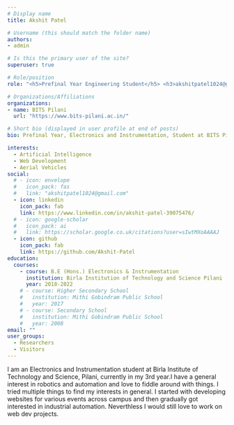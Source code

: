```yaml
---
# Display name
title: Akshit Patel

# Username (this should match the folder name)
authors:
- admin

# Is this the primary user of the site?
superuser: true

# Role/position
role: "<h5>Prefinal Year Engineering Student</h5> <h3>akshitpatel1024@gmail.com</h3>"

# Organizations/Affiliations
organizations:
- name: BITS Pilani
  url: "https://www.bits-pilani.ac.in/"

# Short bio (displayed in user profile at end of posts)
bio: Prefinal Year, Electronics and Instrumentation, Student at BITS Pilani

interests:
  - Artificial Intelligence
  - Web Development
  - Aerial Vehicles
social:
  # - icon: envelope
  #   icon_pack: fas
  #   link: "akshitpatel1024@gmail.com"
  - icon: linkedin
    icon_pack: fab
    link: https://www.linkedin.com/in/akshit-patel-39075476/
  # - icon: google-scholar
  #   icon_pack: ai
  #   link: https://scholar.google.co.uk/citations?user=sIwtMXoAAAAJ
  - icon: github
    icon_pack: fab
    link: https://github.com/Akshit-Patel
education:
  courses:
    - course: B.E (Hons.) Electronics & Instrumentation 
      institution: Birla Institution of Technology and Science Pilani 
      year: 2018-2022
    # - course: Higher Secondary School
    #   institution: Mithi Gobindram Public School
    #   year: 2017
    # - course: Secondary School
    #   institution: Mithi Gobindram Public School
    #   year: 2008
email: ""
user_groups:
  - Researchers
  - Visitors
---
```


I am an Electronics and Instrumentation student at Birla Institute of Technology and Science, Pilani, currently in my 3rd year.I have a general interest in robotics and automation and love to fiddle around with things. I tried multiple things to find my interests in general. I started with developing websites for various events across campus and then gradually got interested in industrial automation. Neverthless I would still love to work on web dev projects.